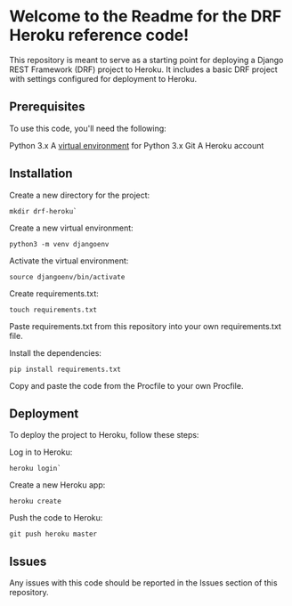 # Welcome to the Readme for the DRF Heroku reference code!

This repository is meant to serve as a starting point for deploying a Django REST Framework (DRF) project to Heroku. It includes a basic DRF project with settings configured for deployment to Heroku.

## Prerequisites

To use this code, you'll need the following:

Python 3.x
A [virtual environment](https://www.javatpoint.com/django-virtual-environment-setup#:~:text=The%20virtual%20environment%20is%20an,create%20an%20isolated%20Python%20environment.) for Python 3.x
Git
A Heroku account

## Installation

Create a new directory for the project:
```
mkdir drf-heroku`
```
Create a new virtual environment:
```
python3 -m venv djangoenv
```
Activate the virtual environment:
```
source djangoenv/bin/activate
```
Create requirements.txt:
```
touch requirements.txt
```
Paste requirements.txt from this repository into your own requirements.txt file.

Install the dependencies:
```
pip install requirements.txt
```
Copy and paste the code from the Procfile to your own Procfile.

## Deployment

To deploy the project to Heroku, follow these steps:

Log in to Heroku:
```
heroku login`
```
Create a new Heroku app:
```
heroku create
```
Push the code to Heroku:
```
git push heroku master
```
## Issues

Any issues with this code should be reported in the Issues section of this repository.